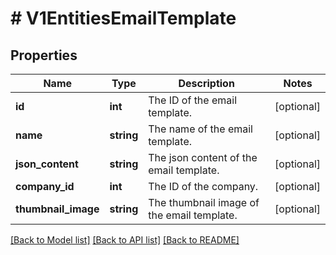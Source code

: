# # V1EntitiesEmailTemplate

## Properties

Name | Type | Description | Notes
------------ | ------------- | ------------- | -------------
**id** | **int** | The ID of the email template. | [optional]
**name** | **string** | The name of the email template. | [optional]
**json_content** | **string** | The json content of the email template. | [optional]
**company_id** | **int** | The ID of the company. | [optional]
**thumbnail_image** | **string** | The thumbnail image of the email template. | [optional]

[[Back to Model list]](../../README.md#models) [[Back to API list]](../../README.md#endpoints) [[Back to README]](../../README.md)
